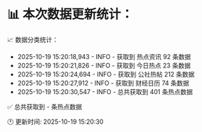 📊 本次数据更新统计：
==========================

📈 数据分类统计：
- 2025-10-19 15:20:18,943 - INFO - 获取到 热点资讯 92 条数据
- 2025-10-19 15:20:21,826 - INFO - 获取到 今日热点 23 条数据
- 2025-10-19 15:20:24,694 - INFO - 获取到 公社热帖 212 条数据
- 2025-10-19 15:20:27,912 - INFO - 获取到 财经日历 74 条数据
- 2025-10-19 15:20:30,547 - INFO - 总共获取到 401 条热点数据

✅ 总共获取到 - 条热点数据

🕐 更新时间: 2025-10-19 15:20:30
